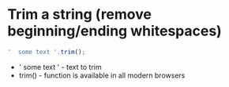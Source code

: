 # Trim a string (remove beginning/ending whitespaces)

```javascript
'  some text '.trim();
```

- '  some text ' - text to trim
- trim() - function is available in all modern browsers
